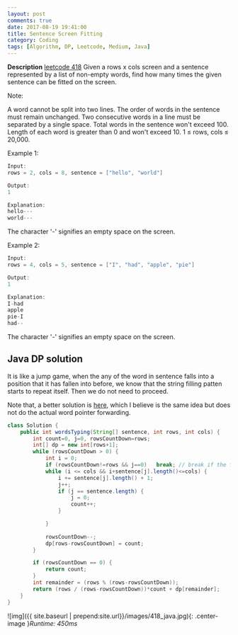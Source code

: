 ```yaml
---
layout: post
comments: true
date: 2017-08-19 19:41:00
title: Sentence Screen Fitting
category: Coding
tags: [Algorithm, DP, Leetcode, Medium, Java]
---
```


**Description**
[leetcode 418](https://leetcode.com/problems/sentence-screen-fitting/description/)
Given a rows x cols screen and a sentence represented by a list of non-empty words, find how many times the given sentence can be fitted on the screen.

Note:

A word cannot be split into two lines.
The order of words in the sentence must remain unchanged.
Two consecutive words in a line must be separated by a single space.
Total words in the sentence won't exceed 100.
Length of each word is greater than 0 and won't exceed 10.
1 ≤ rows, cols ≤ 20,000.

Example 1:
```java
Input:
rows = 2, cols = 8, sentence = ["hello", "world"]

Output: 
1

Explanation:
hello---
world---
```
The character '-' signifies an empty space on the screen.

Example 2:
```java
Input:
rows = 4, cols = 5, sentence = ["I", "had", "apple", "pie"]

Output: 
1

Explanation:
I-had
apple
pie-I
had--
```
The character '-' signifies an empty space on the screen.


## Java DP solution
It is like a jump game, when the any of the word in sentence falls into a position that it has fallen into before,
we know that the string filling patten starts to repeat itself. Then we do not need to proceed.

Note that, a better solution is [here](https://discuss.leetcode.com/topic/62455/21ms-18-lines-java-solution), which I believe is the same idea but does not do the actual word pointer forwarding.
```java
class Solution {
    public int wordsTyping(String[] sentence, int rows, int cols) {
        int count=0, j=0, rowsCountDown=rows;
        int[] dp = new int[rows+1];
        while (rowsCountDown > 0) {
            int i = 0;
            if (rowsCountDown!=rows && j==0)   break; // break if the first word repeats the pattern.
            while (i <= cols && i+sentence[j].length()<=cols) {
                i += sentence[j].length() + 1;
                j++;
                if (j == sentence.length) {
                    j = 0;
                    count++;
                }

            }
            
            rowsCountDown--;
            dp[rows-rowsCountDown] = count;
        }

        if (rowsCountDown == 0) {
            return count;
        }
        int remainder = (rows % (rows-rowsCountDown));
        return (rows / (rows-rowsCountDown))*count + dp[remainder];
    }
}
```
![img]({{ site.baseurl | prepend:site.url}}/images/418_java.jpg){: .center-image }*Runtime: 450ms*

